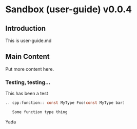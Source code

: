 # Sandbox (user-guide) v0.0.4

## Introduction
This is user-guide.md

## Main Content
Put more content here.

### Testing, testing...
This has been a test

```c
.. cpp:function:: const MyType Foo(const MyType bar)

   Some function type thing
```

Yada
